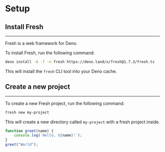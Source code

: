 # Setup

## Install Fresh

---

Fresh is a web framework for Deno.

To install Fresh, run the following command:

```bash
deno install -A -f -n fresh https://deno.land/x/fresh@1.7.3/fresh.ts
```

This will install the `fresh` CLI tool into your Deno cache.

## Create a new project

---

To create a new Fresh project, run the following command:

```bash
fresh new my-project
```

This will create a new directory called `my-project` with a fresh project
inside.

```javascript
function greet(name) {
    console.log(`Hello, ${name}!`);
}
greet("World");
```
